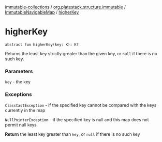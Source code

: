 [immutable-collections](../../index.md) / [org.platestack.structure.immutable](../index.md) / [ImmutableNavigableMap](index.md) / [higherKey](.)

# higherKey

`abstract fun higherKey(key: K): K?`

Returns the least key strictly greater than the given key, or
`null` if there is no such key.

### Parameters

`key` - the key

### Exceptions

`ClassCastException` - if the specified key cannot be compared
    with the keys currently in the map

`NullPointerException` - if the specified key is null
    and this map does not permit null keys

**Return**
the least key greater than `key`,
    or `null` if there is no such key

